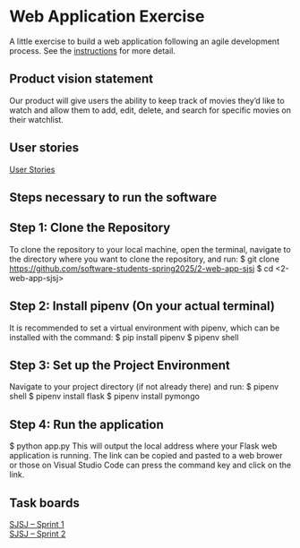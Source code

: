 # Web Application Exercise

A little exercise to build a web application following an agile development process. See the [instructions](instructions.md) for more detail.

## Product vision statement

Our product will give users the ability to keep track of movies they’d like to watch and allow them to add, edit, delete, and search for specific movies on their watchlist.

## User stories

[User Stories](https://github.com/software-students-spring2025/2-web-app-sjsj/issues)

## Steps necessary to run the software

## Step 1: Clone the Repository
To clone the repository to your local machine, open the terminal, navigate to the directory where you want to clone the repository, and run:
$ git clone <https://github.com/software-students-spring2025/2-web-app-sjsj>
$ cd <2-web-app-sjsj>

## Step 2: Install pipenv (On your actual terminal)
It is recommended to set a virtual environment with pipenv, which can be installed with the command:
$ pip install pipenv
$ pipenv shell

## Step 3: Set up the Project Environment 
Navigate to your project directory (if not already there) and run:
$ pipenv shell
$ pipenv install flask
$ pipenv install pymongo

## Step 4: Run the application
$ python app.py
This will output the local address where your Flask web application is running. The link can be copied and pasted to a web brower or those on Visual Studio Code can press the command key and click on the link.

## Task boards

[SJSJ – Sprint 1](https://github.com/orgs/software-students-spring2025/projects/48/views/1)\
[SJSJ – Sprint 2](https://github.com/orgs/software-students-spring2025/projects/48/views/1)
